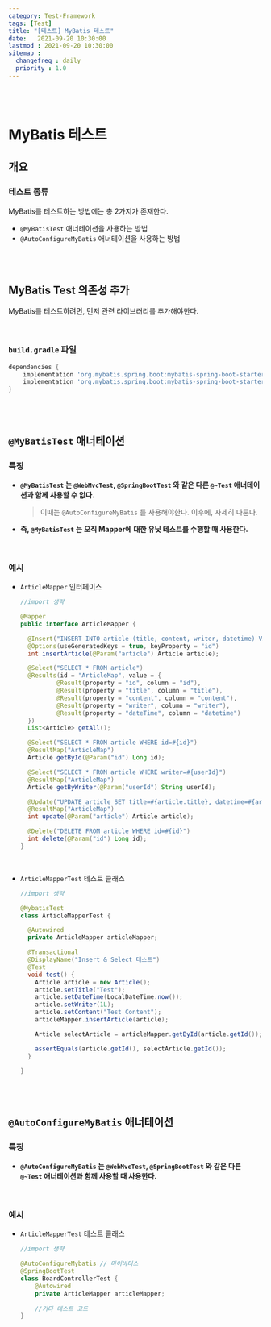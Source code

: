 ```yaml
---
category: Test-Framework
tags: [Test]
title: "[테스트] MyBatis 테스트"
date:   2021-09-20 10:30:00 
lastmod : 2021-09-20 10:30:00
sitemap :
  changefreq : daily
  priority : 1.0
---
```


<br/><br/>

# MyBatis 테스트

## 개요

### 테스트 종류

MyBatis를 테스트하는 방법에는 총 2가지가 존재한다.

- `@MyBatisTest` 애너테이션을 사용하는 방법
- `@AutoConfigureMyBatis` 애너테이션을 사용하는 방법

<br/><br/>

## MyBatis Test 의존성 추가

MyBatis를 테스트하려면, 먼저 관련 라이브러리를 추가해야한다.

<br/>

### `build.gradle` 파일

```groovy
dependencies {
	implementation 'org.mybatis.spring.boot:mybatis-spring-boot-starter:2.2.0' //mybatis
	implementation 'org.mybatis.spring.boot:mybatis-spring-boot-starter-test:2.2.0' //mybatis test
}
```

<br/><br/>

## `@MyBatisTest` 애너테이션

### 특징

- **`@MyBatisTest` 는 `@WebMvcTest`, `@SpringBootTest` 와 같은 다른 `@~Test` 애너테이션과 함께 사용할 수 없다.**

    > 이때는 `@AutoConfigureMyBatis` 를 사용해야한다. 이후에, 자세히 다룬다.

- **즉, `@MyBatisTest` 는 오직 Mapper에 대한 유닛 테스트를 수행할 때 사용한다.**

<br/>

### 예시

- `ArticleMapper` 인터페이스

    ```java
    //import 생략

    @Mapper
    public interface ArticleMapper {

      @Insert("INSERT INTO article (title, content, writer, datetime) VALUES (#{article.title}, #{article.content}, #{article.writer}, #{article.dateTime})")
      @Options(useGeneratedKeys = true, keyProperty = "id")
      int insertArticle(@Param("article") Article article);

      @Select("SELECT * FROM article")
      @Results(id = "ArticleMap", value = {
              @Result(property = "id", column = "id"),
              @Result(property = "title", column = "title"),
              @Result(property = "content", column = "content"),
              @Result(property = "writer", column = "writer"),
              @Result(property = "dateTime", column = "datetime")
      })
      List<Article> getAll();

      @Select("SELECT * FROM article WHERE id=#{id}")
      @ResultMap("ArticleMap")
      Article getById(@Param("id") Long id);

      @Select("SELECT * FROM article WHERE writer=#{userId}")
      @ResultMap("ArticleMap")
      Article getByWriter(@Param("userId") String userId);

      @Update("UPDATE article SET title=#{article.title}, datetime=#{article.dateTime}, content=#{article.content} WHERE id=#{article.id}")
      @ResultMap("ArticleMap")
      int update(@Param("article") Article article);

      @Delete("DELETE FROM article WHERE id=#{id}")
      int delete(@Param("id") Long id);
    }
    ```

<br/>

- `ArticleMapperTest` 테스트 클래스

    ```java
    //import 생략

    @MybatisTest
    class ArticleMapperTest {

      @Autowired
      private ArticleMapper articleMapper;

      @Transactional
      @DisplayName("Insert & Select 테스트")
      @Test
      void test() {
        Article article = new Article();
        article.setTitle("Test");
        article.setDateTime(LocalDateTime.now());
        article.setWriter(1L);
        article.setContent("Test Content");
        articleMapper.insertArticle(article);

        Article selectArticle = articleMapper.getById(article.getId());

        assertEquals(article.getId(), selectArticle.getId());
      }

    }
    ```

<br/><br/>

## `@AutoConfigureMyBatis` 애너테이션

### 특징

- **`@AutoConfigureMyBatis` 는 `@WebMvcTest`, `@SpringBootTest` 와 같은 다른 `@~Test` 애너테이션과 함께 사용할 때 사용한다.**

<br/>

### 예시

- `ArticleMapperTest` 테스트 클래스

    ```java
    //import 생략

    @AutoConfigureMybatis // 마이바티스
    @SpringBootTest
    class BoardControllerTest {
        @Autowired
        private ArticleMapper articleMapper;
        
        //기타 테스트 코드
    }
    ```